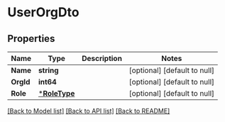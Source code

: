 # UserOrgDto

## Properties
Name | Type | Description | Notes
------------ | ------------- | ------------- | -------------
**Name** | **string** |  | [optional] [default to null]
**OrgId** | **int64** |  | [optional] [default to null]
**Role** | [***RoleType**](RoleType.md) |  | [optional] [default to null]

[[Back to Model list]](../README.md#documentation-for-models) [[Back to API list]](../README.md#documentation-for-api-endpoints) [[Back to README]](../README.md)


